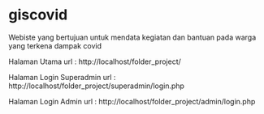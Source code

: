 # giscovid
Webiste yang bertujuan untuk mendata kegiatan dan bantuan pada warga yang terkena dampak covid

Halaman Utama
url : http://localhost/folder_project/

Halaman Login Superadmin
url : http://localhost/folder_project/superadmin/login.php


Halaman Login Admin
url : http://localhost/folder_project/admin/login.php
